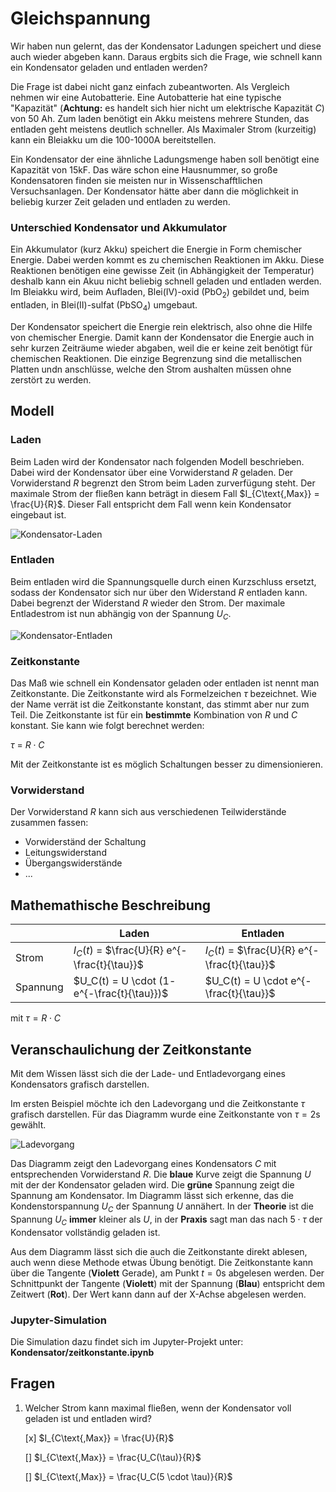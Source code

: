 # Gleichspannung

Wir haben nun gelernt, das der Kondensator Ladungen speichert und diese auch wieder abgeben kann. Daraus ergbits sich die Frage, wie schnell kann ein Kondensator geladen und entladen werden?

Die Frage ist dabei nicht ganz einfach zubeantworten. Als Vergleich nehmen wir eine Autobatterie. Eine Autobatterie hat eine typische "Kapazität" (**Achtung:** es handelt sich hier nicht um elektrische Kapazität $C$) von 50 Ah. Zum laden benötigt ein Akku meistens mehrere Stunden, das entladen geht meistens deutlich schneller. Als Maximaler Strom (kurzeitig)  kann ein Bleiakku um die 100-1000A bereitstellen.

Ein Kondensator der eine ähnliche Ladungsmenge haben soll benötigt eine Kapazität von 15kF.  Das wäre schon eine Hausnummer, so große Kondensatoren finden sie meisten nur in Wissenschafftlichen Versuchsanlagen. Der Kondensator hätte aber dann die möglichkeit in beliebig kurzer Zeit geladen und entladen zu werden.

### Unterschied Kondensator und Akkumulator

Ein Akkumulator (kurz Akku) speichert die Energie in Form chemischer Energie. Dabei werden kommt es zu chemischen Reaktionen im Akku. Diese Reaktionen benötigen eine gewisse Zeit (in Abhängigkeit der Temperatur) deshalb kann ein Akuu nicht beliebig schnell geladen und entladen werden. Im Bleiakku wird, beim Aufladen, Blei(IV)-oxid ($\text{PbO}_2$) gebildet und, beim entladen, in Blei(II)-sulfat ($\text{PbSO}_4$) umgebaut.

Der Kondensator speichert die Energie rein elektrisch, also ohne die Hilfe von chemischer Energie. Damit kann der Kondensator die Energie auch in sehr kurzen Zeiträume wieder abgaben, weil die er keine zeit benötigt für chemischen Reaktionen. Die einzige Begrenzung sind die metallischen Platten undn anschlüsse, welche den Strom aushalten müssen ohne zerstört zu werden. 

## Modell

### Laden

Beim Laden wird der Kondensator nach folgenden Modell beschrieben. Dabei wird der Kondensator über eine Vorwiderstand $R$ geladen. Der Vorwiderstand $R$ begrenzt den Strom beim Laden zurverfügung steht. Der maximale Strom der fließen kann beträgt in diesem Fall $I_{C\text{,Max}} = \frac{U}{R}$. Dieser Fall entspricht dem Fall wenn kein Kondensator eingebaut ist.

![Kondensator-Laden](../Bilder/DC/laden.png)

### Entladen

Beim entladen wird die Spannungsquelle durch einen Kurzschluss ersetzt, sodass der Kondensator sich nur über den Widerstand $R$ entladen kann. Dabei begrenzt der Widerstand $R$ wieder den Strom. Der maximale Entladestrom ist nun abhängig von der Spannung $U_C$.

![Kondensator-Entladen](../Bilder/DC/entladen.png)



### Zeitkonstante

Das Maß wie schnell ein Kondensator geladen oder entladen ist nennt man Zeitkonstante. Die Zeitkonstante wird als Formelzeichen $\tau$ bezeichnet. Wie der Name verrät ist die Zeitkonstante konstant, das stimmt aber nur zum Teil. Die Zeitkonstante ist für ein **bestimmte** Kombination von $R$ und $C$ konstant. Sie kann wie folgt berechnet werden:

$\tau$ = $R \cdot C$

Mit der Zeitkonstante ist es möglich Schaltungen besser zu dimensionieren.

### Vorwiderstand

Der Vorwiderstand $R$ kann sich aus verschiedenen Teilwiderstände zusammen fassen:

- Vorwiderständ der Schaltung 
- Leitungswiderstand
- Übergangswiderstände
- ... 

## Mathemathische Beschreibung

|          | Laden                                         | Entladen                                      |
| -------- | --------------------------------------------- | --------------------------------------------- |
| Strom    | $I_C(t)$ = $\frac{U}{R} e^{- \frac{t}{\tau}}$ | $I_C(t)$ = $\frac{U}{R} e^{- \frac{t}{\tau}}$ |
| Spannung | $U_C(t) = U \cdot (1- e^{-\frac{t}{\tau}})$   | $U_C(t) = U \cdot e^{-\frac{t}{\tau}}$        |

mit $\tau = R \cdot C$

## Veranschaulichung der Zeitkonstante 

Mit dem Wissen lässt sich die der Lade- und Entladevorgang eines Kondensators grafisch darstellen. 

Im ersten Beispiel möchte ich den Ladevorgang und die Zeitkonstante $\tau$ grafisch darstellen. Für das Diagramm wurde eine Zeitkonstante von $\tau = 2 \text{s}$ gewählt.

![Ladevorgang](../Bilder/DC/Diagramme/ladekurve_tangende.png)

Das Diagramm zeigt den Ladevorgang eines Kondensators $C$ mit entsprechenden Vorwiderstand $R$. Die **blaue** Kurve zeigt die Spannung $U$ mit der der Kondensator geladen wird. Die **grüne** Spannung zeigt die Spannung am Kondensator. Im Diagramm lässt sich erkenne, das die Kondenstorspannung $U_C$ der Spannung $U$ annähert. In der **Theorie** ist die Spannung $U_C$ **immer** kleiner als $U$, in der **Praxis** sagt man das nach $5 \cdot \tau$ der Kondensator vollständig geladen ist.

Aus dem Diagramm lässt sich die auch die Zeitkonstante direkt ablesen, auch wenn diese Methode etwas Übung benötigt. Die Zeitkonstante kann über die Tangente (**Violett** Gerade), am Punkt $t=0 \text{s}$ abgelesen werden. Der Schnittpunkt der Tangente (**Violett**) mit der Spannung (**Blau**) entspricht dem Zeitwert (**Rot**). Der Wert kann dann auf der X-Achse abgelesen werden.

### Jupyter-Simulation

Die Simulation dazu findet sich im Jupyter-Projekt unter:  **Kondensator/zeitkonstante.ipynb**

## Fragen

1. Welcher Strom kann maximal fließen, wenn der Kondensator voll geladen ist und entladen wird? 

   [x] $I_{C\text{,Max}} = \frac{U}{R}$

   [] $I_{C\text{,Max}} = \frac{U_C(\tau)}{R}$

   [] $I_{C\text{,Max}} = \frac{U_C(5 \cdot \tau)}{R}$